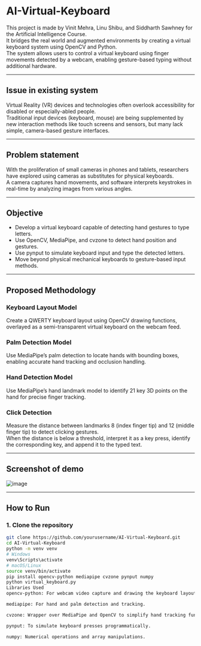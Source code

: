 # AI-Virtual-Keyboard

This project is made by Vinit Mehra, Linu Shibu, and Siddharth Sawhney for the Artificial Intelligence Course.  
It bridges the real world and augmented environments by creating a virtual keyboard system using OpenCV and Python.  
The system allows users to control a virtual keyboard using finger movements detected by a webcam, enabling gesture-based typing without additional hardware.

---

## Issue in existing system

Virtual Reality (VR) devices and technologies often overlook accessibility for disabled or especially-abled people.  
Traditional input devices (keyboard, mouse) are being supplemented by new interaction methods like touch screens and sensors, but many lack simple, camera-based gesture interfaces.

---

## Problem statement

With the proliferation of small cameras in phones and tablets, researchers have explored using cameras as substitutes for physical keyboards.  
A camera captures hand movements, and software interprets keystrokes in real-time by analyzing images from various angles.

---

## Objective

- Develop a virtual keyboard capable of detecting hand gestures to type letters.
- Use OpenCV, MediaPipe, and cvzone to detect hand position and gestures.
- Use pynput to simulate keyboard input and type the detected letters.
- Move beyond physical mechanical keyboards to gesture-based input methods.

---

## Proposed Methodology

### Keyboard Layout Model  
Create a QWERTY keyboard layout using OpenCV drawing functions, overlayed as a semi-transparent virtual keyboard on the webcam feed.

### Palm Detection Model  
Use MediaPipe’s palm detection to locate hands with bounding boxes, enabling accurate hand tracking and occlusion handling.

### Hand Detection Model  
Use MediaPipe’s hand landmark model to identify 21 key 3D points on the hand for precise finger tracking.

### Click Detection  
Measure the distance between landmarks 8 (index finger tip) and 12 (middle finger tip) to detect clicking gestures.  
When the distance is below a threshold, interpret it as a key press, identify the corresponding key, and append it to the typed text.

---

## Screenshot of demo

![image](https://github.com/vinit714/AI-Virtual-Keyboard/assets/52816788/f90b74b9-a1c3-4fbc-b9cf-b693512c1daf)

---

## How to Run

### 1. Clone the repository

```bash
git clone https://github.com/yourusername/AI-Virtual-Keyboard.git
cd AI-Virtual-Keyboard
python -m venv venv
# Windows
venv\Scripts\activate
# macOS/Linux
source venv/bin/activate
pip install opencv-python mediapipe cvzone pynput numpy
python virtual_keyboard.py
Libraries Used
opencv-python: For webcam video capture and drawing the keyboard layout.

mediapipe: For hand and palm detection and tracking.

cvzone: Wrapper over MediaPipe and OpenCV to simplify hand tracking functions.

pynput: To simulate keyboard presses programmatically.

numpy: Numerical operations and array manipulations.
